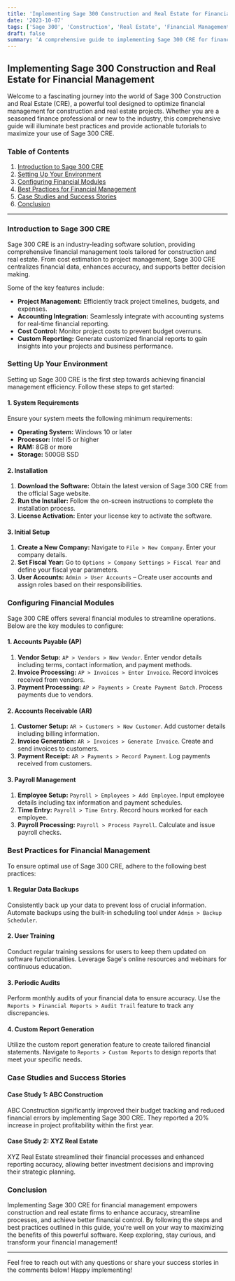 ```yaml
---
title: 'Implementing Sage 300 Construction and Real Estate for Financial Management'
date: '2023-10-07'
tags: ['Sage 300', 'Construction', 'Real Estate', 'Financial Management']
draft: false
summary: 'A comprehensive guide to implementing Sage 300 CRE for financial management in construction and real estate projects.'
---
```


## Implementing Sage 300 Construction and Real Estate for Financial Management

Welcome to a fascinating journey into the world of Sage 300 Construction and Real Estate (CRE), a powerful tool designed to optimize financial management for construction and real estate projects. Whether you are a seasoned finance professional or new to the industry, this comprehensive guide will illuminate best practices and provide actionable tutorials to maximize your use of Sage 300 CRE.

### Table of Contents

1. [Introduction to Sage 300 CRE](#introduction-to-sage-300-cre)
2. [Setting Up Your Environment](#setting-up-your-environment)
3. [Configuring Financial Modules](#configuring-financial-modules)
4. [Best Practices for Financial Management](#best-practices-for-financial-management)
5. [Case Studies and Success Stories](#case-studies-and-success-stories)
6. [Conclusion](#conclusion)

---

### Introduction to Sage 300 CRE

Sage 300 CRE is an industry-leading software solution, providing comprehensive financial management tools tailored for construction and real estate. From cost estimation to project management, Sage 300 CRE centralizes financial data, enhances accuracy, and supports better decision making.

Some of the key features include:
- **Project Management:** Efficiently track project timelines, budgets, and expenses.
- **Accounting Integration:** Seamlessly integrate with accounting systems for real-time financial reporting.
- **Cost Control:** Monitor project costs to prevent budget overruns.
- **Custom Reporting:** Generate customized financial reports to gain insights into your projects and business performance.

### Setting Up Your Environment

Setting up Sage 300 CRE is the first step towards achieving financial management efficiency. Follow these steps to get started:

#### 1. System Requirements

Ensure your system meets the following minimum requirements:
- **Operating System:** Windows 10 or later
- **Processor:** Intel i5 or higher
- **RAM:** 8GB or more
- **Storage:** 500GB SSD

#### 2. Installation

1. **Download the Software:** Obtain the latest version of Sage 300 CRE from the official Sage website.
2. **Run the Installer:** Follow the on-screen instructions to complete the installation process.
3. **License Activation:** Enter your license key to activate the software.

#### 3. Initial Setup

1. **Create a New Company:** Navigate to `File > New Company`. Enter your company details.
2. **Set Fiscal Year:** Go to `Options > Company Settings > Fiscal Year` and define your fiscal year parameters.
3. **User Accounts:** `Admin > User Accounts` – Create user accounts and assign roles based on their responsibilities.

### Configuring Financial Modules

Sage 300 CRE offers several financial modules to streamline operations. Below are the key modules to configure:

#### 1. Accounts Payable (AP)

1. **Vendor Setup:** `AP > Vendors > New Vendor`. Enter vendor details including terms, contact information, and payment methods.
2. **Invoice Processing:** `AP > Invoices > Enter Invoice`. Record invoices received from vendors.
3. **Payment Processing:** `AP > Payments > Create Payment Batch`. Process payments due to vendors.

#### 2. Accounts Receivable (AR)

1. **Customer Setup:** `AR > Customers > New Customer`. Add customer details including billing information.
2. **Invoice Generation:** `AR > Invoices > Generate Invoice`. Create and send invoices to customers.
3. **Payment Receipt:** `AR > Payments > Record Payment`. Log payments received from customers.

#### 3. Payroll Management

1. **Employee Setup:** `Payroll > Employees > Add Employee`. Input employee details including tax information and payment schedules.
2. **Time Entry:** `Payroll > Time Entry`. Record hours worked for each employee.
3. **Payroll Processing:** `Payroll > Process Payroll`. Calculate and issue payroll checks.

### Best Practices for Financial Management

To ensure optimal use of Sage 300 CRE, adhere to the following best practices:

#### 1. Regular Data Backups

Consistently back up your data to prevent loss of crucial information. Automate backups using the built-in scheduling tool under `Admin > Backup Scheduler`.

#### 2. User Training

Conduct regular training sessions for users to keep them updated on software functionalities. Leverage Sage's online resources and webinars for continuous education.

#### 3. Periodic Audits

Perform monthly audits of your financial data to ensure accuracy. Use the `Reports > Financial Reports > Audit Trail` feature to track any discrepancies.

#### 4. Custom Report Generation

Utilize the custom report generation feature to create tailored financial statements. Navigate to `Reports > Custom Reports` to design reports that meet your specific needs.

### Case Studies and Success Stories

#### Case Study 1: ABC Construction

ABC Construction significantly improved their budget tracking and reduced financial errors by implementing Sage 300 CRE. They reported a 20% increase in project profitability within the first year.

#### Case Study 2: XYZ Real Estate

XYZ Real Estate streamlined their financial processes and enhanced reporting accuracy, allowing better investment decisions and improving their strategic planning.

### Conclusion

Implementing Sage 300 CRE for financial management empowers construction and real estate firms to enhance accuracy, streamline processes, and achieve better financial control. By following the steps and best practices outlined in this guide, you're well on your way to maximizing the benefits of this powerful software. Keep exploring, stay curious, and transform your financial management!

---

Feel free to reach out with any questions or share your success stories in the comments below! Happy implementing!